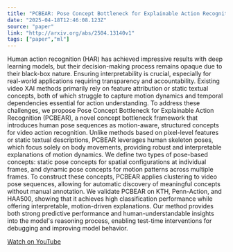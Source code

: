 ```yaml
---
title: "PCBEAR: Pose Concept Bottleneck for Explainable Action Recognition"
date: "2025-04-18T12:46:08.123Z"
source: "paper"
link: "http://arxiv.org/abs/2504.13140v1"
tags: ["paper","ml"]
---
```


Human action recognition (HAR) has achieved impressive results with deep learning models, but their decision-making process remains opaque due to their black-box nature. Ensuring interpretability is crucial, especially for real-world applications requiring transparency and accountability. Existing video XAI methods primarily rely on feature attribution or static textual concepts, both of which struggle to capture motion dynamics and temporal dependencies essential for action understanding. To address these challenges, we propose Pose Concept Bottleneck for Explainable Action Recognition (PCBEAR), a novel concept bottleneck framework that introduces human pose sequences as motion-aware, structured concepts for video action recognition. Unlike methods based on pixel-level features or static textual descriptions, PCBEAR leverages human skeleton poses, which focus solely on body movements, providing robust and interpretable explanations of motion dynamics. We define two types of pose-based concepts: static pose concepts for spatial configurations at individual frames, and dynamic pose concepts for motion patterns across multiple frames. To construct these concepts, PCBEAR applies clustering to video pose sequences, allowing for automatic discovery of meaningful concepts without manual annotation. We validate PCBEAR on KTH, Penn-Action, and HAA500, showing that it achieves high classification performance while offering interpretable, motion-driven explanations. Our method provides both strong predictive performance and human-understandable insights into the model's reasoning process, enabling test-time interventions for debugging and improving model behavior.

[Watch on YouTube](http://arxiv.org/abs/2504.13140v1)
